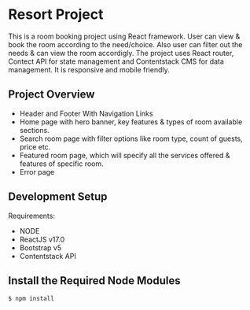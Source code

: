 # Resort Project
This is a room booking project using React framework. User can view & book the room according to the need/choice. Also user can filter out the needs & can view the room accordigly.
The project uses React router, Contect API for state management and Contentstack CMS for data management. It is responsive and mobile friendly. 

## Project Overview
  - Header and Footer With Navigation Links 
  - Home page with hero banner, key features & types of room available sections.
  - Search room page with filter options like room type, count of guests, price etc.
  - Featured room page, which will specify all the services offered & features of specific room.
  - Error page

## Development Setup

Requirements:

- NODE
- ReactJS v17.0
- Bootstrap v5
- Contentstack API

## Install the Required Node Modules

```bash
$ npm install
```


